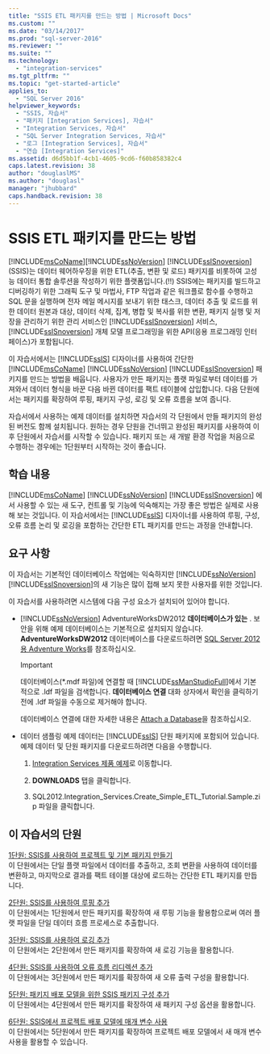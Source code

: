 ```yaml
---
title: "SSIS ETL 패키지를 만드는 방법 | Microsoft Docs"
ms.custom: ""
ms.date: "03/14/2017"
ms.prod: "sql-server-2016"
ms.reviewer: ""
ms.suite: ""
ms.technology: 
  - "integration-services"
ms.tgt_pltfrm: ""
ms.topic: "get-started-article"
applies_to: 
  - "SQL Server 2016"
helpviewer_keywords: 
  - "SSIS, 자습서"
  - "패키지 [Integration Services], 자습서"
  - "Integration Services, 자습서"
  - "SQL Server Integration Services, 자습서"
  - "로그 [Integration Services], 자습서"
  - "연습 [Integration Services]"
ms.assetid: d6d5bb1f-4cb1-4605-9cd6-f60b858382c4
caps.latest.revision: 38
author: "douglaslMS"
ms.author: "douglasl"
manager: "jhubbard"
caps.handback.revision: 38
---
```

# SSIS ETL 패키지를 만드는 방법
[!INCLUDE[msCoName](../includes/msconame-md.md)][!INCLUDE[ssNoVersion](../includes/ssnoversion-md.md)] [!INCLUDE[ssISnoversion](../includes/ssisnoversion-md.md)] (SSIS)는 데이터 웨어하우징을 위한 ETL(추출, 변환 및 로드) 패키지를 비롯하여 고성능 데이터 통합 솔루션을 작성하기 위한 플랫폼입니다.(!!) SSIS에는 패키지를 빌드하고 디버깅하기 위한 그래픽 도구 및 마법사, FTP 작업과 같은 워크플로 함수를 수행하고 SQL 문을 실행하며 전자 메일 메시지를 보내기 위한 태스크, 데이터 추출 및 로드를 위한 데이터 원본과 대상, 데이터 삭제, 집계, 병합 및 복사를 위한 변환, 패키지 실행 및 저장을 관리하기 위한 관리 서비스인 [!INCLUDE[ssISnoversion](../includes/ssisnoversion-md.md)] 서비스, [!INCLUDE[ssISnoversion](../includes/ssisnoversion-md.md)] 개체 모델 프로그래밍을 위한 API(응용 프로그래밍 인터페이스)가 포함됩니다.  
  
이 자습서에서는 [!INCLUDE[ssIS](../includes/ssis-md.md)] 디자이너를 사용하여 간단한 [!INCLUDE[msCoName](../includes/msconame-md.md)] [!INCLUDE[ssNoVersion](../includes/ssnoversion-md.md)] [!INCLUDE[ssISnoversion](../includes/ssisnoversion-md.md)] 패키지를 만드는 방법을 배웁니다. 사용자가 만든 패키지는 플랫 파일로부터 데이터를 가져와서 데이터 형식을 바꾼 다음 바뀐 데이터를 팩트 테이블에 삽입합니다. 다음 단원에서는 패키지를 확장하여 루핑, 패키지 구성, 로깅 및 오류 흐름을 보여 줍니다.  
  
자습서에서 사용하는 예제 데이터를 설치하면 자습서의 각 단원에서 만들 패키지의 완성된 버전도 함께 설치됩니다. 원하는 경우 단원을 건너뛰고 완성된 패키지를 사용하여 이후 단원에서 자습서를 시작할 수 있습니다. 패키지 또는 새 개발 환경 작업을 처음으로 수행하는 경우에는 1단원부터 시작하는 것이 좋습니다.  
  
## 학습 내용  
 [!INCLUDE[msCoName](../includes/msconame-md.md)] [!INCLUDE[ssNoVersion](../includes/ssnoversion-md.md)] [!INCLUDE[ssISnoversion](../includes/ssisnoversion-md.md)] 에서 사용할 수 있는 새 도구, 컨트롤 및 기능에 익숙해지는 가장 좋은 방법은 실제로 사용해 보는 것입니다. 이 자습서에서는 [!INCLUDE[ssIS](../includes/ssis-md.md)] 디자이너를 사용하여 루핑, 구성, 오류 흐름 논리 및 로깅을 포함하는 간단한 ETL 패키지를 만드는 과정을 안내합니다.  
  
## 요구 사항  
이 자습서는 기본적인 데이터베이스 작업에는 익숙하지만 [!INCLUDE[ssNoVersion](../includes/ssnoversion-md.md)] [!INCLUDE[ssISnoversion](../includes/ssisnoversion-md.md)]의 새 기능은 많이 접해 보지 못한 사용자를 위한 것입니다.  
  
이 자습서를 사용하려면 시스템에 다음 구성 요소가 설치되어 있어야 합니다.  
  
-   [!INCLUDE[ssNoVersion](../includes/ssnoversion-md.md)] AdventureWorksDW2012 **데이터베이스가 있는** . 보안을 위해 예제 데이터베이스는 기본적으로 설치되지 않습니다. **AdventureWorksDW2012** 데이터베이스를 다운로드하려면 [SQL Server 2012용 Adventure Works](http://go.microsoft.com/fwlink/?LinkId=275026)를 참조하십시오.  
  
    > [!IMPORTANT]  
    > 데이터베이스(\*.mdf 파일)에 연결할 때 [!INCLUDE[ssManStudioFull](../includes/ssmanstudiofull-md.md)]에서 기본적으로 .ldf 파일을 검색합니다. **데이터베이스 연결** 대화 상자에서 확인을 클릭하기 전에 .ldf 파일을 수동으로 제거해야 합니다.  
    >   
    > 데이터베이스 연결에 대한 자세한 내용은 [Attach a Database](../relational-databases/databases/attach-a-database.md)을 참조하십시오.  
  
-   데이터 샘플링 예제 데이터는 [!INCLUDE[ssIS](../includes/ssis-md.md)] 단원 패키지에 포함되어 있습니다. 예제 데이터 및 단원 패키지를 다운로드하려면 다음을 수행합니다.  
  
    1.   [Integration Services 제품 예제](http://go.microsoft.com/fwlink/?LinkId=275027)로 이동합니다.  
  
    2.  **DOWNLOADS** 탭을 클릭합니다.  
  
    3.  SQL2012.Integration_Services.Create_Simple_ETL_Tutorial.Sample.zip 파일을 클릭합니다.  
  
## 이 자습서의 단원  
[1단원: SSIS를 사용하여 프로젝트 및 기본 패키지 만들기](../integration-services/lesson-1-create-a-project-and-basic-package-with-ssis.md)  
이 단원에서는 단일 플랫 파일에서 데이터를 추출하고, 조회 변환을 사용하여 데이터를 변환하고, 마지막으로 결과를 팩트 테이블 대상에 로드하는 간단한 ETL 패키지를 만듭니다.  
  
[2단원: SSIS를 사용하여 루핑 추가](../integration-services/lesson-2-adding-looping-with-ssis.md)  
이 단원에서는 1단원에서 만든 패키지를 확장하여 새 루핑 기능을 활용함으로써 여러 플랫 파일을 단일 데이터 흐름 프로세스로 추출합니다.  
  
[3단원: SSIS를 사용하여 로깅 추가](../integration-services/lesson-3-add-logging-with-ssis.md)  
이 단원에서는 2단원에서 만든 패키지를 확장하여 새 로깅 기능을 활용합니다.  
  
[4단원: SSIS를 사용하여 오류 흐름 리디렉션 추가](../integration-services/lesson-4-add-error-flow-redirection-with-ssis.md)  
이 단원에서는 3단원에서 만든 패키지를 확장하여 새 오류 출력 구성을 활용합니다.  
  
[5단원: 패키지 배포 모델을 위한 SSIS 패키지 구성 추가](../integration-services/lesson-5-add-ssis-package-configurations-for-the-package-deployment-model.md)  
이 단원에서는 4단원에서 만든 패키지를 확장하여 새 패키지 구성 옵션을 활용합니다.  
  
[6단원: SSIS에서 프로젝트 배포 모델에 매개 변수 사용](../integration-services/lesson-6-using-parameters-with-the-project-deployment-model-in-ssis.md)  
이 단원에서는 5단원에서 만든 패키지를 확장하여 프로젝트 배포 모델에서 새 매개 변수 사용을 활용할 수 있습니다.  
  
  
  
